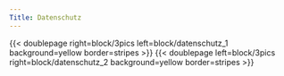 ```yaml
---
Title: Datenschutz
---
```


{{< doublepage right=block/3pics left=block/datenschutz_1 background=yellow border=stripes >}}
{{< doublepage left=block/3pics right=block/datenschutz_2 background=yellow border=stripes >}}
